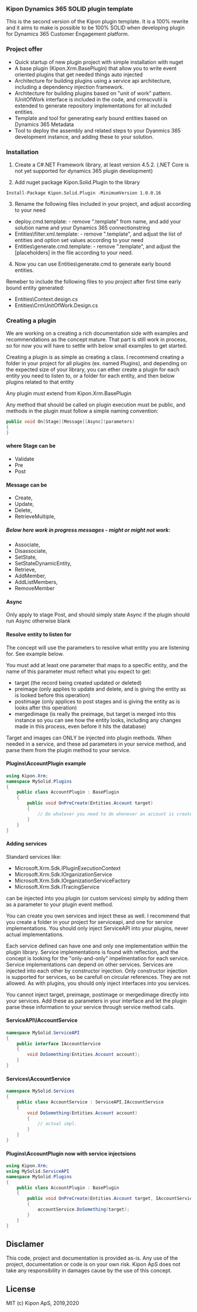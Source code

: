 ### Kipon Dynamics 365 SOLID plugin template

This is the second version of the Kipon plugin template. It is a 100%  rewrite and it aims to make is possible to be 100% SOLID when
developing plugin for Dynamics 365 Customer Engagement platform.

### Project offer
* Quick startup of new plugin project with simple installation with nuget
* A base plugin (Kipon.Xrm.BasePlugin) that allow you to write event oriented plugins that get needed things auto injected
* Architecture for building plugins using a service api architecture, including a dependency injection framework. 
* Architecture for building plugins based on "unit of work" pattern. IUnitOfWork interface is included in the code, and crmscvutil is extended to generate repository implementations for all included entities.
* Template and tool for generating early bound entities based on Dynamics 365 Metadata
* Tool to deploy the assembly and related steps to your Dyanmics 365 development instance, and adding these to your solution.

### Installation
1) Create a C#.NET Framework library, at least version 4.5.2. (.NET Core is not yet supported for dynamics 365 plugin development)

2) Add nuget package Kipon.Solid.Plugin to the library

```shell
Install-Package Kipon.Solid.Plugin -MinimumVersion 1.0.0.16
```

3) Rename the following files included in your project, and adjust according to your need

* deploy.cmd.template: - remove ".template" from name, and add your solution name and your Dynamics 365 connectionstring
* Entities\filter.xml.template: - remove ".template", and adjust the list of entities and option set values according to your need
* Entities\generate.cmd.template: - remove ".template", and adjust the [placeholders] in the file according to your need.

4) Now you can use Entities\generate.cmd to generate early bound entities.

Remeber to include the following files to you project after first time early bound entity generated:

* Entities\Context.design.cs
* Entities\CrmUnitOfWork.Design.cs

### Creating a plugin
We are working on a creating a rich documentation side with examples and recommendations as the concept mature. That part is still work in process, so for now
you will have to settle with below small examples to get started.

Creating a plugin is as simple as creating a class. I recommend creating a folder in your project for all plugins (ex. named Plugins), and depending on the expected size
of your library, you can ether create a plugin for each entity you need to listen to, or a folder for each entity, and then below plugins related to that entity

Any plugin must extend from Kipon.Xrm.BasePlugin

Any method that should be called on plugin execution must be public, and methods in the plugin must follow a simple naming convention:

```csharp
public void On[Stage][Message][Async](parameters)
{
}
```


#### where Stage can be
* Validate
* Pre
* Post

#### Message can be
* Create,
* Update,
* Delete,
* RetrieveMultiple,

##### Below here work in progress messages - might or might not work:
* Associate,
* Disassociate,
* SetState,
* SetStateDynamicEntity,
* Retrieve,
* AddMember,
* AddListMembers,
* RemoveMember

#### Async
Only apply to stage Post, and should simply state Async if the plugin should run Async otherwise blank


#### Resolve entity to listen for
The concept will use the parameters to resolve what entity you are listening for. See example below.

You must add at least one parameter that maps to a specific entity, and the name of this parameter must reflect what you expect to get:

* target (the record being created updated or deleted)
* preimage (only applies to update and delete, and is giving the entity as is looked before this operation)
* postimage (only applices to post stages and is giving the entity as is looks after this operation)
* mergedimage (is really the preimage, but target is merged into this instance so you can see how the entity looks, including any changes made in this process, even before it hits the database)

Target and images can ONLY be injected into plugin methods. When needed in a service, and these ad parameters in your service method, and parse them from the plugin method to your service.

#### Plugins\AccountPlugin example
```csharp
using Kipon.Xrm;
namespace MySolid.Plugins
{
	public class AccountPlugin : BasePlugin
	{
		public void OnPreCreate(Entities.Account target)
		{
			// Do whatever you need to do whenever an account is created
		}
	}
}
```

#### Adding services
Standard services like:

* Microsoft.Xrm.Sdk.IPluginExecutionContext
* Microsoft.Xrm.Sdk.IOrganizationService
* Microsoft.Xrm.Sdk.IOrganizationServiceFactory
* Microsoft.Xrm.Sdk.ITracingService

can be injected into you plugin (or custom services) simply by adding them as a parameter to your plugin event method.

You can create you own services and inject these as well. I recommend that you create a folder in your project for serviceapi, and one for
service implementations. You should only inject ServiceAPI into your plugins, never actual implementations.

Each service defined can have one and only one implementation within the plugin library. Service implementations is found with reflection, and the concept
is looking for the "only-and-only" impelmentation for each service. Service implementations can depend on other services. Services are injected into each other
by constructor injection. Only constructor injection is supported for services, so be carefull on circular references. They are not allowed. As with plugins,
you should only inject interfaces into you services.

You cannot inject target, preimage, postimage or mergedimage directly into your services. Add these as parameters in your interface and let the plugin parse
these information to your service through service method calls.

#### ServiceAPI\IAccountService
```csharp
namespace MySolid.ServiceAPI
{
	public interface IAccountService
	{
		void DoSomething(Entities.Account account);
	}
}
```

#### Services\AccountService
```csharp
namespace MySolid.Services
{
	public class AccountService : ServiceAPI,IAccountService
	{
		void DoSomething(Entities.Account account)
		{
			// actual impl.
		}
	}
}
```

#### Plugins\AccountPlugin now with service injectsions
```csharp
using Kipon.Xrm;
using MySolid.ServiceAPI
namespace MySolid.Plugins
{
	public class AccountPlugin : BasePlugin
	{
		public void OnPreCreate(Entities.Account target, IAccountService accountService)
		{
			accountService.DoSomething(target);
		}
	}
}
```

## Disclamer
This code, project and documentation is provided as-is. Any use of the project, documentation or code is on your own risk. Kipon ApS does
not take any responsibility in damages cause by the use of this concept.


## License 
MIT (c) Kipon ApS, 2019,2020